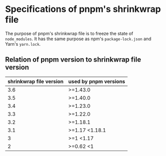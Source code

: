 # Specifications of pnpm's shrinkwrap file

The purpose of pnpm's shrinkwrap file is to freeze the state of `node_modules`. It has the same purpose as npm's `package-lock.json` and Yarn's `yarn.lock`.

## Relation of pnpm version to shrinkwrap file version

| shrinkwrap file version | used by pnpm versions |
| --   | --             |
| 3.6  | >=1.43.0       |
| 3.5  | >=1.40.0       |
| 3.4  | >=1.23.0       |
| 3.3  | >=1.22.0       |
| 3.2  | >=1.18.1       |
| 3.1  | >=1.17 <1.18.1 |
| 3    | >=1 <1.17      |
| 2    | >=0.62 <1      |
